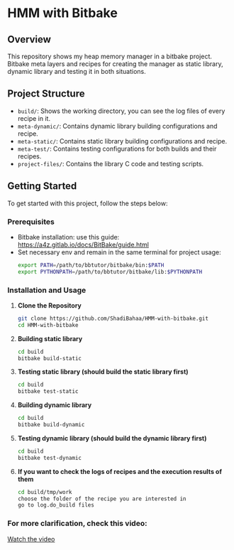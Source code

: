 # HMM with Bitbake

## Overview

This repository shows my heap memory manager in a bitbake project. Bitbake meta layers and recipes for creating the manager as static library, dynamic library and testing it in both situations.

## Project Structure

- `build/`: Shows the working directory, you can see the log files of every recipe in it.
- `meta-dynamic/`: Contains dynamic library building configurations and recipe.
- `meta-static/`: Contains static library building configurations and recipe.
- `meta-test/`: Contains testing configurations for both builds and their recipes.
- `project-files/`: Contains the library C code and testing scripts.

## Getting Started

To get started with this project, follow the steps below:

### Prerequisites

- Bitbake installation: use this guide: https://a4z.gitlab.io/docs/BitBake/guide.html
- Set necessary env and remain in the same terminal for project usage:
   ```bash
   export PATH=/path/to/bbtutor/bitbake/bin:$PATH
   export PYTHONPATH=/path/to/bbtutor/bitbake/lib:$PYTHONPATH
   ```

### Installation and Usage

1. **Clone the Repository**

   ```bash
   git clone https://github.com/ShadiBahaa/HMM-with-bitbake.git
   cd HMM-with-bitbake
   ```
2. **Building static library**

   ```bash
   cd build
   bitbake build-static
   ```

3. **Testing static library (should build the static library first)**

   ```bash
   cd build
   bitbake test-static
   ```
4. **Building dynamic library**

   ```bash
   cd build
   bitbake build-dynamic
   ```
5. **Testing dynamic library (should build the dynamic library first)**

   ```bash
   cd build
   bitbake test-dynamic
   ```
6. **If you want to check the logs of recipes and the execution results of them**

   ```bash
   cd build/tmp/work
   choose the folder of the recipe you are interested in
   go to log.do_build files
   ```
### For more clarification, check this video: 
[Watch the video](https://drive.google.com/file/d/1n-0yevjcWYoMFvjHHE5UBEU-OCdFA__X/view?usp=sharing)
